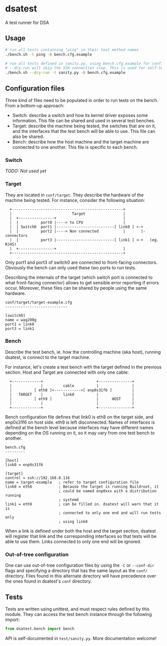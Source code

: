 # dsatest

A test runner for DSA


## Usage

```sh
# run all tests containing "ping" in their test method names
./bench.sh -t ping -B bench.cfg.example

# run all tests defined in sanity.py, using bench.cfg.example for configuration
# --dry-run will skip the SSH connection step. This is used for self-testing.
./bench.sh --dry-run -t sanity.py -B bench.cfg.example
```


## Configuration files

Three kind of files need to be populated in order to run tests on the bench.
From a bottom-up approach:

 * Switch: describe a switch and how its kernel driver exposes some
           information. This file can be shared and used in several test
           benches.
 * Target: describe the machine being tested, the switches that are on it, and
           the interfaces that the test bench will be able to use. This file
           can also be shared.
 * Bench: describe how the host machine and the target machine are connected to
          one another. This file is specific to each bench.

### Switch

*TODO: Not used yet*

### Target

They are located in `conf/target`. They describe the hardware of the
machine being tested. For instance, consider the following situation:

```
  +--------------------------------------------------+
  |                           Target                 |
  |  +----------------+                              |
  |  |          port0 |----> to CPU                  |
  |  | Switch0  port1 |--------------------------[ link0 ] <-+
  |  |          port2 |----> Non connected           |       |- connectors
  |  |          port3 |--------------------------[ link1 ] <-+   (eg. RJ45)
  |  +----------------+                              |
  +--------------------------------------------------+
```

Only port1 and port3 of switch0 are connected to front-facing connectors.
Obviously the bench can only used these two ports to run tests.

Describing the internals of the target (which switch port is connected to what
front-facing connector) allows to get sensible error reporting if errors occur.
Moreover, these files can be shared by people using the same hardware.

```
conf/target/target-example.cfg
----------------------------

[switch0]
name = wag200g
port1 = link0
port3 = link1
```

### Bench

Describe the test bench, ie. how the controlling machine (aka host), running
dsatest, is connect to the target machine.

For instance, let's create a test bench with the target defined in the previous
section. Host and Target are connected with only one cable:

```
  +-------------+                        +---------------+
  |             |         cable          |               |
  |          [ eth8 ]<------------>[ enp0s31f6 ]         |
  |   TARGET    |         link0          |               |
  |          [ eth9 ]                    |      HOST     |
  |             |                        |               |
  +-------------+                        +---------------+
```

Bench configuration file defines that link0 is eth8 on the target side, and
enp0s31f6 on host side. eth9 is left disconnected. Names of interfaces is
defined at the bench level because interfaces may have different names
depending on the OS running on it, so it may vary from one test bench to
another.


```
bench.cfg
---------

[host]
link0 = enp0s31f6

[target]
control = ssh://192.168.0.116
name = target-example   ; refer to target configuration file
link0 = eth8            ; Because the target is running Buildroot, it
                        ; could be named enp0xxx with a distribution running
                        ; systemd
link1 = eth9            ; can be filled in. dsatest will warn that it is
                        ; connected to only one end and will run tests only
                        ; using link0
```

When a link is defined under both the host and the target section, dsatest will
register that link and the corresponding interfaces so that tests will be able
to use them. Links connected to only one end will be ignored.

### Out-of-tree configuration

One can use out-of-tree configuration files by using the `-C` or `--conf-dir`
flags and specifying a directory that has the same layout as the `conf/`
directory. Files found in this alternate directory will have precedence over the
ones found in dsatest's `conf` directory.


## Tests

Tests are written using unittest, and must respect rules defined by this module.
They can access the test bench instance through the following import:

```python
from dsatest.bench import bench
```

API is self-documented in `test/sanity.py`. More documentation welcome!
